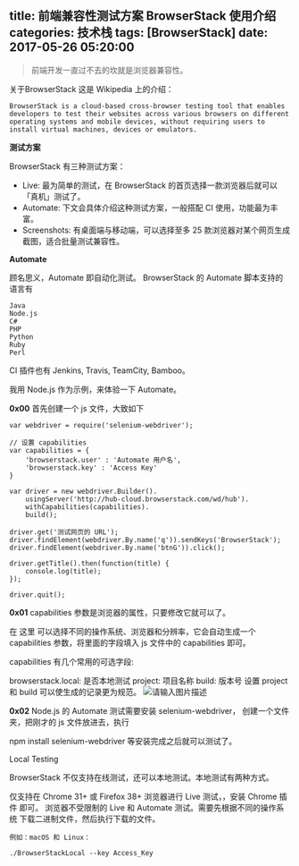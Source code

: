 title: 前端兼容性测试方案 BrowserStack 使用介绍
categories: 技术栈
tags: [BrowserStack]
date: 2017-05-26 05:20:00
---
> 前端开发一直过不去的坎就是浏览器兼容性。

关于BrowserStack  这是 Wikipedia 上的介绍：

    BrowserStack is a cloud-based cross-browser testing tool that enables developers to test their websites across various browsers on different operating systems and mobile devices, without requiring users to install virtual machines, devices or emulators.

**测试方案**

BrowserStack 有三种测试方案：

 - Live: 最为简单的测试，在 BrowserStack 的首页选择一款浏览器后就可以「真机」测试了。
 - Automate: 下文会具体介绍这种测试方案，一般搭配 CI 使用，功能最为丰富。
 - Screenshots: 有桌面端与移动端，可以选择至多 25 款浏览器对某个网页生成截图，适合批量测试兼容性。

**Automate**

顾名思义，Automate 即自动化测试。
BrowserStack 的 Automate 脚本支持的语言有

    Java
    Node.js
    C#
    PHP
    Python
    Ruby
    Perl

CI 插件也有 Jenkins, Travis, TeamCity, Bamboo。

我用 Node.js 作为示例，来体验一下 Automate。

**0x00**
首先创建一个 js 文件，大致如下

    var webdriver = require('selenium-webdriver');
    
    // 设置 capabilities
    var capabilities = {
        'browserstack.user' : 'Automate 用户名',
        'browserstack.key' : 'Access Key'
    }
    
    var driver = new webdriver.Builder().
        usingServer('http://hub-cloud.browserstack.com/wd/hub').
        withCapabilities(capabilities).
        build();
    
    driver.get('测试网页的 URL');
    driver.findElement(webdriver.By.name('q')).sendKeys('BrowserStack');
    driver.findElement(webdriver.By.name('btnG')).click();
    
    driver.getTitle().then(function(title) {
        console.log(title);
    });
    
    driver.quit();

**0x01**
capabilities 参数是浏览器的属性，只要修改它就可以了。

在 这里 可以选择不同的操作系统、浏览器和分辨率，它会自动生成一个 capabilities 参数，将里面的字段填入 js 文件中的 capabilities 即可。

capabilities 有几个常用的可选字段:

browserstack.local: 是否本地测试
project: 项目名称
build: 版本号
设置 project 和 build 可以使生成的记录更为规范。
![请输入图片描述][1]

**0x02**
Node.js 的 Automate 测试需要安装 selenium-webdriver，
创建一个文件夹，把刚才的 js 文件放进去，执行

npm install selenium-webdriver
等安装完成之后就可以测试了。

Local Testing

BrowserStack 不仅支持在线测试，还可以本地测试。本地测试有两种方式。

仅支持在 Chrome 31+ 或 Firefox 38+ 浏览器进行 Live 测试，，安装 Chrome 插件 即可。
浏览器不受限制的 Live 和 Automate 测试。需要先根据不同的操作系统 下载二进制文件，然后执行下载的文件。

    例如：macOS 和 Linux：
    
    ./BrowserStackLocal --key Access_Key


  [1]: https://qiniu.viosey.com/img/BrowserStack-Automate-Dashboard.png
